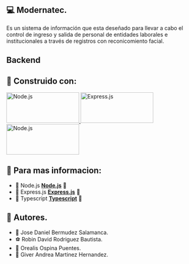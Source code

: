## :computer: Modernatec. 
Es un sistema de información que esta deseñado para llevar a cabo el control de ingreso y salida de personal de entidades laborales e institucionales a través de registros con reconicomiento facial.

## Backend

## :construction_worker: Construido con:
<a href="https://nodejs.org/es/download/" target="_blank"> <img src="https://xurxodev.com/content/images/2015/12/Node-js-Logo.png" alt="Node.js" width="190" height="80"/> </a> <a href="https://programmerclick.com/article/1594856922/" target="_blank"> <img src="https://www.geekandjob.com/uploads/wiki/2e5b0058b2d38158b21439fe06e9b8fabe3cb139.png" alt="Express.js" width="190" height="80"/> </a> <a href="https://apuntes.de/typescript/instalacion-de-typescript/#gsc.tab=0" target="_blank"> <img src="https://miro.medium.com/max/1400/1*pVC_16G2Mv_vK28obTPF5A.png" alt="Node.js" width="190" height="80"/> </a>

## :pushpin: Para mas informacion:
* :hammer: Node.js **[Node.js](https://nodejs.org/es/download/)** :round_pushpin:
* :hammer: Express.js **[Express.js](https://expressjs.com/es/starter/installing.html)** :round_pushpin:
* :hammer: Typescript **[Typescript](https://apuntes.de/typescript/instalacion-de-typescript/#gsc.tab=0)** :round_pushpin:


## :memo: Autores. 
* :crown: Jose Daniel Bermudez Salamanca.
* :soccer: Robin David Rodriguez Bautista.
* :ribbon: Orealis Ospina Puentes.
* :ribbon: Giver Andrea Martinez Hernandez.
